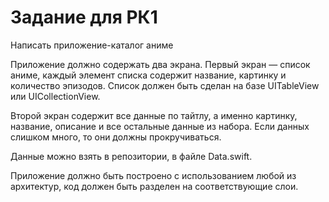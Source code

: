 # Задание для РК1

Написать приложение-каталог аниме

Приложение должно содержать два экрана. Первый экран — список аниме, каждый элемент списка содержит название, картинку и количество эпизодов. Список должен быть сделан на базе UITableView или UICollectionView.

Второй экран содержит все данные по тайтлу, а именно картинку, название, описание и все остальные данные из набора. Если данных слишком много, то они должны прокручиваться.

Данные можно взять в репозитории, в файле Data.swift.

Приложение должно быть построено с использованием любой из архитектур, код должен быть разделен на соответствующие слои.